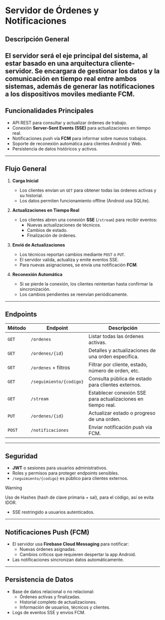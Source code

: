 # Servidor de Órdenes y Notificaciones

## Descripción General

El servidor será el eje principal del sistema, al estar basado en una arquitectura cliente-servidor.
Se encargara de gestionar los datos y la comunicación en tiempo real entre ambos sistemas, además de generar las notificaciones a los dispositivos moviles mediante FCM.
---

## Funcionalidades Principales

- API REST para consultar y actualizar órdenes de trabajo.
- Conexión **Server-Sent Events (SSE)** para actualizaciones en tiempo real.
- Notificaciones push vía **FCM** para informar sobre nuevos trabajos.
- Soporte de reconexión automática para clientes Android y Web.
- Persistencia de datos históricos y activos.

---

## Flujo General

1. **Carga Inicial**
   - Los clientes envían un `GET` para obtener todas las órdenes activas y su historial.
   - Los datos permiten funcionamiento offline (Android usa SQLite).

2. **Actualizaciones en Tiempo Real**
   - Los clientes abren una conexión **SSE** (`/stream`) para recibir eventos:
     - Nuevas actualizaciones de técnicos.
     - Cambios de estado.
     - Finalización de órdenes.

3. **Envió de Actualizaciones**
   - Los técnicos reportan cambios mediante `POST` o `PUT`.
   - El servidor valida, actualiza y emite eventos SSE.
   - Para nuevas asignaciones, se envía una notificación **FCM**.

4. **Reconexión Automática**
   - Si se pierde la conexión, los clientes reintentan hasta confirmar la sincronización.
   - Los cambios pendientes se reenvían periódicamente.

---

## Endpoints 

| Método  | Endpoint                 | Descripción                                                  |
|---------|--------------------------|--------------------------------------------------------------|
| `GET`   | `/ordenes`               | Listar todas las órdenes activas.                            |
| `GET`   | `/ordenes/{id}`          | Detalles y actualizaciones de una orden específica.          |
| `GET`   | `/ordenes` + filtros     | Filtrar por cliente, estado, número de orden, etc.           |
| `GET`   | `/seguimiento/{codigo}`  | Consulta pública de estado para clientes externos.           |
| `GET`   | `/stream`                | Establecer conexión SSE para actualizaciones en tiempo real. |
| `PUT`   | `/ordenes/{id}`          | Actualizar estado o progreso de una orden.                   |
| `POST`  | `/notificaciones`        | Enviar notificación push vía FCM.                            |

---

## Seguridad

- **JWT** o sesiones para usuarios administrativos.
- Roles y permisos para proteger endpoints sensibles.
- `/seguimiento/{codigo}` es público para clientes externos.
> [!WARNING]  
> Uso de Hashes (hash de clave primaria + sal), para el código, así se evita IDOR.
- SSE restringido a usuarios autenticados.

---

## Notificaciones Push (FCM)

- El servidor usa **Firebase Cloud Messaging** para notificar:
  - Nuevas órdenes asignadas.
  - Cambios críticos que requieren despertar la app Android.
- Las notificaciones sincronizan datos automáticamente.

---

##  Persistencia de Datos

- Base de datos relacional o no relacional:
  - Órdenes activas y finalizadas.
  - Historial completo de actualizaciones.
  - Información de usuarios, técnicos y clientes.
- Logs de eventos SSE y envíos FCM.

